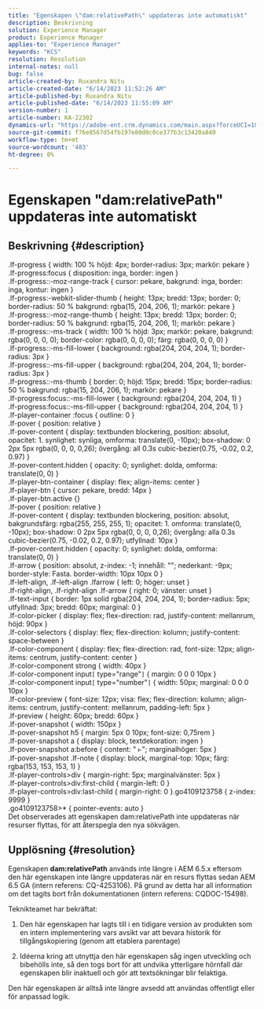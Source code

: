 ```yaml
---
title: "Egenskapen \"dam:relativePath\" uppdateras inte automatiskt"
description: Beskrivning
solution: Experience Manager
product: Experience Manager
applies-to: "Experience Manager"
keywords: "KCS"
resolution: Resolution
internal-notes: null
bug: false
article-created-by: Ruxandra Nitu
article-created-date: "6/14/2023 11:52:26 AM"
article-published-by: Ruxandra Nitu
article-published-date: "6/14/2023 11:55:09 AM"
version-number: 1
article-number: KA-22302
dynamics-url: "https://adobe-ent.crm.dynamics.com/main.aspx?forceUCI=1&pagetype=entityrecord&etn=knowledgearticle&id=240bb3ec-a90a-ee11-8f6e-6045bd006295"
source-git-commit: f76e8567d54fb197e80d0c0ce377b3c13420a840
workflow-type: tm+mt
source-wordcount: '483'
ht-degree: 0%

---
```


# Egenskapen &quot;dam:relativePath&quot; uppdateras inte automatiskt

## Beskrivning {#description}

.lf-progress { width: 100 % höjd: 4px; border-radius: 3px; markör: pekare }<br>.lf-progress:focus { disposition: inga, border: ingen }<br>.lf-progress::-moz-range-track { cursor: pekare, bakgrund: inga, border: inga, kontur: ingen }<br>.lf-progress:-webkit-slider-thumb { height: 13px; bredd: 13px; border: 0; border-radius: 50 % bakgrund: rgba(15, 204, 206, 1); markör: pekare }<br>.lf-progress::-moz-range-thumb { height: 13px; bredd: 13px; border: 0; border-radius: 50 % bakgrund: rgba(15, 204, 206, 1); markör: pekare }<br>.lf-progress::-ms-track { width: 100 % höjd: 3px; markör: pekare, bakgrund: rgba(0, 0, 0, 0); border-color: rgba(0, 0, 0, 0); färg: rgba(0, 0, 0, 0) }<br>.lf-progress::-ms-fill-lower { background: rgba(204, 204, 204, 1); border-radius: 3px }<br>.lf-progress::-ms-fill-upper { background: rgba(204, 204, 204, 1); border-radius: 3px }<br>.lf-progress::-ms-thumb { border: 0; höjd: 15px; bredd: 15px; border-radius: 50 % bakgrund: rgba(15, 204, 206, 1); markör: pekare }<br>.lf-progress:focus::-ms-fill-lower { background: rgba(204, 204, 204, 1) }<br>.lf-progress:focus::-ms-fill-upper { background: rgba(204, 204, 204, 1) }<br>.lf-player-container :focus { outline: 0 }<br>.lf-pover { position: relative }<br>.lf-pover-content { display: textbunden blockering, position: absolut, opacitet: 1. synlighet: synliga, omforma: translate(0, -10px); box-shadow: 0 2px 5px rgba(0, 0, 0, 0,26); övergång: all 0.3s cubic-bezier(0.75, -0.02, 0.2, 0.97) }<br>.lf-pover-content.hidden { opacity: 0; synlighet: dolda, omforma: translate(0, 0) }<br>.lf-player-btn-container { display: flex; align-items: center }<br>.lf-player-btn { cursor: pekare, bredd: 14px }<br>.lf-player-btn.active {}<br>.lf-pover { position: relative }<br>.lf-pover-content { display: textbunden blockering, position: absolut, bakgrundsfärg: rgba(255, 255, 255, 1); opacitet: 1. omforma: translate(0, -10px); box-shadow: 0 2px 5px rgba(0, 0, 0, 0,26); övergång: alla 0.3s cubic-bezier(0.75, -0.02, 0.2, 0.97); utfyllnad: 10px }<br>.lf-pover-content.hidden { opacity: 0; synlighet: dolda, omforma: translate(0, 0) }<br>.lf-arrow { position: absolut, z-index: -1; innehåll: &quot;&quot;; nederkant: -9px; border-style: Fasta. border-width: 10px 10px 0 }<br>.lf-left-align, .lf-left-align .lfarrow { left: 0; höger: unset }<br>.lf-right-align, .lf-right-align .lf-arrow { right: 0; vänster: unset }<br>.lf-text-input { border: 1px solid rgba(204, 204, 204, 1); border-radius: 5px; utfyllnad: 3px; bredd: 60px; marginal: 0 }<br>.lf-color-picker { display: flex; flex-direction: rad, justify-content: mellanrum, höjd: 90px }<br>.lf-color-selectors { display: flex; flex-direction: kolumn; justify-content: space-between }<br>.lf-color-component { display: flex; flex-direction: rad, font-size: 12px; align-items: centrum, justify-content: center }<br>.lf-color-component strong { width: 40px }<br>.lf-color-component input`[` type=&quot;range&quot;`]`  { margin: 0 0 0 10px }<br>.lf-color-component input`[` type=&quot;number&quot;`]`  { width: 50px; marginal: 0 0 0 10px }<br>.lf-color-preview { font-size: 12px; visa: flex; flex-direction: kolumn; align-items: centrum, justify-content: mellanrum, padding-left: 5px }<br>.lf-preview { height: 60px; bredd: 60px }<br>.lf-pover-snapshot { width: 150px }<br>.lf-pover-snapshot h5 { margin: 5px 0 10px; font-size: 0,75rem }<br>.lf-pover-snapshot a { display: block, textdekoration: ingen }<br>.lf-pover-snapshot a:before { content: &quot; ⥼&quot;; marginalhöger: 5px }<br>.lf-pover-snapshot .lf-note { display: block, marginal-top: 10px; färg: rgba(153, 153, 153, 1) }<br>.lf-player-controls>div { margin-right: 5px; marginalvänster: 5px }<br>.lf-player-controls>div:first-child { margin-left: 0 }<br>.lf-player-controls>div:last-child { margin-right: 0 }.go4109123758 { z-index: 9999 }<br>.go4109123758>\* { pointer-events: auto }<br>
Det observerades att egenskapen dam:relativePath inte uppdateras när resurser flyttas, för att återspegla den nya sökvägen.


## Upplösning {#resolution}


Egenskapen <b>dam:relativePath</b> används inte längre i AEM 6.5.x eftersom den här egenskapen inte längre uppdateras när en resurs flyttas sedan AEM 6.5 GA (intern referens: CQ-4253106). På grund av detta har all information om det tagits bort från dokumentationen (intern referens: CQDOC-15498).

Teknikteamet har bekräftat:

1. Den här egenskapen har lagts till i en tidigare version av produkten som en intern implementering vars avsikt var att bevara historik för tillgångskopiering (genom att etablera parentage)

2. Idéerna kring att utnyttja den här egenskapen såg ingen utveckling och bibehölls inte, så den togs bort för att undvika ytterligare hörnfall där egenskapen blir inaktuell och gör att textsökningar blir felaktiga.

Den här egenskapen är alltså inte längre avsedd att användas offentligt eller för anpassad logik.
